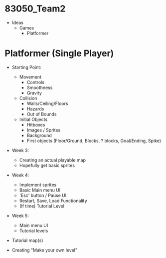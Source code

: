 # 83050_Team2
- Ideas
  - Games
    - Platformer
    
# Platformer (Single Player)
- Starting Point:
  - Movement
    - Controls
    - Smoothness
    - Gravity
  - Collision
    - Walls/Ceiling/Floors
    - Hazards
    - Out of Bounds
  - Initial Objects
    - Hitboxes
    - Images / Sprites
    - Background
    - First objects (Floor/Ground, Blocks, ? blocks, Goal/Ending, Spike)

- Week 3:
  - Creating an actual playable map
  - Hopefully get basic sprites
  
- Week 4:
  - Implement sprites
  - Basic Main menu UI
  - 'Esc' button / Pause UI
  - Restart, Save, Load Functionality
  - (If time) Tutorial Level
  
- Week 5:
  - Main menu UI
  - Tutorial levels
  
- Tutorial map(s)
- Creating "Make your own level"
